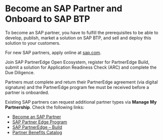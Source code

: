 # Become an SAP Partner and Onboard to SAP BTP

To become an SAP partner, you have to fulfill the prerequisites to be able to develop, publish, market a solution on SAP BTP, and sell and deploy this solution to your customers.

For new SAP partners, apply online at [sap.com](https://www.sap.com/partner/become.html).

Join SAP PartnerEdge Open Ecosystem, register for PartnerEdge Build, submit a solution for Application Readiness Check (ARC) and complete the Due Diligence.

Partners must complete and return their PartnerEdge agreement (via digital signature) and the PartnerEdge program fee must be received before a partner is onboarded.

Existing SAP partners can request additional partner types via **Manage My Partnership**. Check the following links:

* [Become an SAP Partner](https://www.sap.com/partner/become.html)
* [SAP Partner Edge Program](https://partneredge.sap.com/content/dam/public/dni/PE_ProgramGuide.pdf)
* [SAP PartnerEdge – Build](https://www.sap.com/partners/partner-program/build.html)
* [Partner Benefits Catalog](https://partnerbenefitscatalog.sap.com)
